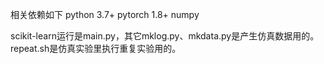 相关依赖如下
python 3.7+
pytorch 1.8+
numpy

scikit-learn运行是main.py，其它mklog.py、mkdata.py是产生仿真数据用的。repeat.sh是仿真实验里执行重复实验用的。